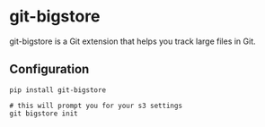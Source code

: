 git-bigstore
============

git-bigstore is a Git extension that helps you track large files in Git.

Configuration
-------------

    pip install git-bigstore

    # this will prompt you for your s3 settings
    git bigstore init
